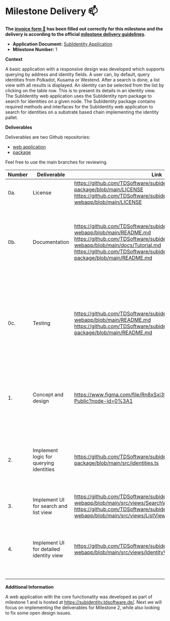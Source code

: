 # Milestone Delivery :mailbox:

**The [invoice form :pencil:](https://docs.google.com/forms/d/e/1FAIpQLSfmNYaoCgrxyhzgoKQ0ynQvnNRoTmgApz9NrMp-hd8mhIiO0A/viewform) has been filled out correctly for this milestone and the delivery is according to the official [milestone delivery guidelines](https://github.com/w3f/Grants-Program/blob/master/docs/milestone-deliverables-guidelines.md).**  

* **Application Document:** [SubIdentity Application](https://github.com/w3f/Grants-Program/blob/master/applications/SubIdentity.md)
* **Milestone Number:** 1

**Context**

A basic application with a responsive design was developed which supports querying by address and identity fields. A user can, by default, query identities from Polkadot, Kusama or Westend. After a search is done, a list view with all results is displayed. An identity can be selected from the list by clicking on the table row. This is to present its details in an identity view. The SubIdentity web application uses the SubIdentity npm package to search for identities on a given node. The SubIdentity package contains required methods and interfaces for the SubIdentity web application to search for identities on a substrate based chain implementing the identity pallet.

**Deliverables**

Deliverables are two Github repositories:
* [web application](https://github.com/TDSoftware/subidentity-webapp)
* [package](https://github.com/TDSoftware/subidentity-package)

Feel free to use the main branches for reviewing.

| Number | Deliverable | Link | Notes |
| ------------- | ------------- | ------------- |------------- |
| 0a. | License | https://github.com/TDSoftware/subidentity-package/blob/main/LICENSE https://github.com/TDSoftware/subidentity-webapp/blob/main/LICENSE | Apache 2.0 |
| 0b. | Documentation | https://github.com/TDSoftware/subidentity-webapp/blob/main/README.md https://github.com/TDSoftware/subidentity-webapp/blob/main/docs/Tutorial.md https://github.com/TDSoftware/subidentity-package/blob/main/README.md | We provided **inline documentation** of the code, a meaningful readme and added a basic **tutorial** that explains how a user can use the application. |
| 0c.	| Testing | https://github.com/TDSoftware/subidentity-webapp/blob/main/README.md	https://github.com/TDSoftware/subidentity-package/blob/main/README.md | Core functions are covered by unit tests as far as reasonably applicable to ensure functionality and robustness. In the readme files, we describe how to run these tests. |
| 1. | Concept and design | https://www.figma.com/file/Rn8xSxi3flRBJ0Nf0GKWeK/SubIdentity-Public?node-id=0%3A1 | We created a high-fidelity, responsive, pixel perfect design for a search view, a list view and a detailed identity view. |  
| 2. | Implement logic for querying identities | https://github.com/TDSoftware/subidentity-package/blob/main/src/identities.ts | We implement the logic to receive identities from a substrate-based chain implementing the Identity pallet in a npm package. |
| 3. | Implement UI for search and list view | https://github.com/TDSoftware/subidentity-webapp/blob/main/src/views/SearchView.vue https://github.com/TDSoftware/subidentity-webapp/blob/main/src/views/ListView.vue | Build UI with Vue.js |  
| 4. | Implement UI for detailed identity view | https://github.com/TDSoftware/subidentity-webapp/blob/main/src/views/IdentityView.vue | The identity view can easily be extended with custom plugins. A detailed description can be found in the [readme](https://github.com/TDSoftware/subidentity-webapp/blob/main/README.md). | 

**Additional Information**

A web application with the core functionality was developed as part of milestone 1 and is hosted at https://subidentity.tdsoftware.de/. Next we will focus on implementing the deliverables for Milestone 2, while also looking to fix some open design issues.
